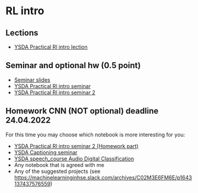 # RL intro

## Lections
* [YSDA Practical Rl intro lection](https://disk.yandex.ru/i/HpRw6zYv3SPmFf)

## Seminar and optional hw (0.5 point)
* [Seminar slides](https://docs.google.com/presentation/d/1QV5Fqs7qs9CN6tCHic4kwR0tADgNF9HoQGwIPEaAqqY/edit?usp=sharing)
* [YSDA Practical Rl intro seminar](https://github.com/yandexdataschool/Practical_RL/blob/master/week01_intro/crossentropy_method.ipynb)
* [YSDA Practical Rl intro seminar 2](https://github.com/yandexdataschool/Practical_RL/blob/master/week01_intro/deep_crossentropy_method.ipynb)

## Homework CNN (NOT optional)  **deadline 24.04.2022**
For this time you may choose which notebook is more interesting for you: 
* [YSDA Practical Rl intro seminar 2 (Homework part)](https://github.com/yandexdataschool/Practical_RL/blob/master/week01_intro/deep_crossentropy_method.ipynb)
* [YSDA Captioning seminar](https://github.com/yandexdataschool/Practical_DL/blob/fall21/week06_rnn/captioning_torch.ipynb) 
* [YSDA speech_course Audio Digital Classification](https://github.com/yandexdataschool/speech_course/blob/main/week_02/homework1_student.ipynb) 
* Any notebook that is agreed with me
* Any of the suggested projects (see https://machinelearninginhse.slack.com/archives/C02M3E6FM6E/p1643137437576559)
